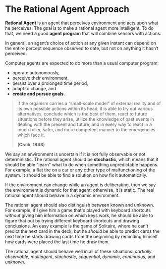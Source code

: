 # The Rational Agent Approach

**Rational Agent** is an agent that perceives environment and acts upon what he perceives. The goal is to make a rational agent more intelligent. To do that, we need a good **agent program** that will combine sensors with actions.

In general, an agent’s choice of action at any given instant can depend on the entire percept sequence observed to date, but not on anything it hasn’t perceived.

Computer agents are expected to do more than a usual computer program:
* operate autonomously,
* perceive their environment,
* persist over a prolonged time period,
* adapt to change, and
* **create and pursue goals**.

> If the organism carries a “small-scale model” of external reality and of its own possible actions within its head, it is able to try out various alternatives, conclude which is the best of them, react to future situations before they arise, utilize the knowledge of past events in dealing with the present and future, and in every way to react in a much fuller, safer, and more competent manner to the emergencies which face it.
>
> **(Craik, 1943)**

We say an environment is uncertain if it is not fully observable or not deterministic. The rational agent should be **stochastic**, which means that it should be able "learn" what to do when something unpredictable happens. For example, a flat tire on a car or any other type of malfunctioning of the system. It should be able to find a solution on how fix it automatically.

If the environment can change while an agent is deliberating, then we say the environment is dynamic for that agent; otherwise, it is static. The real rational agent should behave in a dynamic environment.

The rational agent should also distinguish between known and unknown. For example, if I give him a game that's played with keyboard shortcuts _without_ giving him information on which keys work, he should be able to figure that out by trying different keyboard shortcuts and drawing conclusions. An easy example is the game of Solitaire, where he can't predict the next card in the deck, but he _should_ be able to predict cards the next time he starts drawing cards from the beginning by reminding himself how cards were placed the last time he draw them.

The rational agent should behave well in all of these situations: *partially observable*, *multiagent*, *stochastic*, *sequential*, *dynamic*, *continuous*, and *unknown*.
